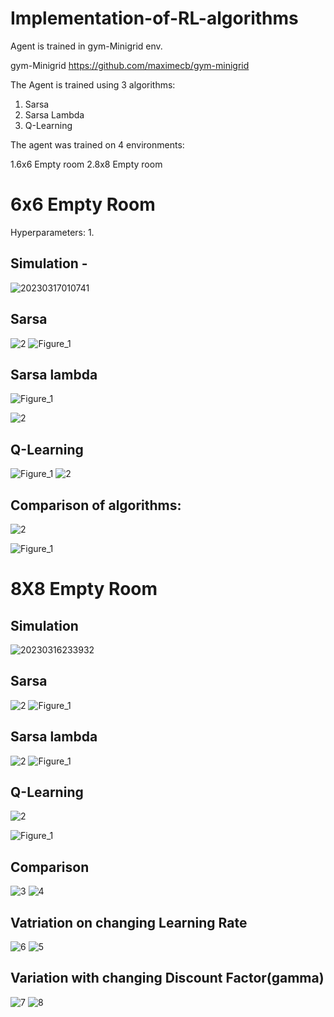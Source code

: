 # Implementation-of-RL-algorithms
Agent is trained in gym-Minigrid env.


gym-Minigrid https://github.com/maximecb/gym-minigrid


The Agent is trained using 3 algorithms:
1. Sarsa 
2. Sarsa Lambda
3. Q-Learning

The agent was trained on 4 environments:

1.6x6 Empty room
2.8x8 Empty room

# 6x6 Empty Room 

Hyperparameters:
1. 
 
## Simulation -
![20230317010741](https://user-images.githubusercontent.com/109021179/225740672-c190c049-6d3c-4bdb-89eb-385cef883bbe.gif)

## Sarsa

![2 ](https://user-images.githubusercontent.com/109021179/225908985-6fae7b75-2e6d-415b-942b-796ecb5eff5b.png)  ![Figure_1](https://user-images.githubusercontent.com/109021179/225892794-a002fb91-fd8b-46c8-b98b-319b07ef198a.png )
## Sarsa lambda
![Figure_1](https://user-images.githubusercontent.com/109021179/225893486-8dc19a07-4042-4c33-80fd-ba95669fa585.png)

![2](https://user-images.githubusercontent.com/109021179/225892980-0232a28c-359a-4a56-9634-ae98fa75036f.png)
## Q-Learning

![Figure_1](https://user-images.githubusercontent.com/109021179/225893145-add080e1-27be-4bba-85e1-c4df0daa5085.png)
![2](https://user-images.githubusercontent.com/109021179/225894014-8c246efb-c8b1-4206-8e27-1389d5a57ed5.png)

## Comparison of algorithms:
![2](https://user-images.githubusercontent.com/109021179/225894395-0668564d-6a84-4d4a-bc09-68690ac1c307.png)

![Figure_1](https://user-images.githubusercontent.com/109021179/225894302-d72ad635-37e7-4980-a8df-b8db5e7b03fb.png)

# 8X8 Empty Room

## Simulation
![20230316233932](https://user-images.githubusercontent.com/109021179/225906097-33634596-6e56-412b-9bee-ab7649075a96.gif)

## Sarsa
![2](https://user-images.githubusercontent.com/109021179/225897340-c8ebe377-f3ea-4fab-a3a7-6e133167f211.png)
![Figure_1](https://user-images.githubusercontent.com/109021179/225897656-38c26c04-9a7b-4307-bafe-6334c729e120.png)
## Sarsa lambda
![2](https://user-images.githubusercontent.com/109021179/225898124-f15d632e-38af-4a12-8b1d-5edce4ebac45.png)
![Figure_1](https://user-images.githubusercontent.com/109021179/225897995-b0a464c5-9738-453d-a7a6-8c39d9404fd8.png)

## Q-Learning
![2](https://user-images.githubusercontent.com/109021179/225899132-52ce2dde-b16f-4652-b8a4-a972f86f5a32.png)

![Figure_1](https://user-images.githubusercontent.com/109021179/225898400-4038c8c1-666f-46c4-aa39-d66a9c8c88f5.png)

## Comparison
![3](https://user-images.githubusercontent.com/109021179/225898613-3f42cd1d-72f7-4957-b800-c01162b2b5c3.png)
![4](https://user-images.githubusercontent.com/109021179/225898677-82e1ac7b-43a1-4ae3-9334-8a4e248e99f6.png)

## Vatriation on changing Learning Rate 
![6](https://user-images.githubusercontent.com/109021179/225971816-e4ab977f-1974-4d73-b742-77231b4d5ecb.png)
![5](https://user-images.githubusercontent.com/109021179/225971942-63151659-30ce-4d02-b71b-554f4b688c11.png)

## Variation with changing Discount Factor(gamma)
![7](https://user-images.githubusercontent.com/109021179/225972153-83cd81d5-9ba1-4a19-a7b1-2c8b7988a253.png)
![8](https://user-images.githubusercontent.com/109021179/225972204-9d11ea60-1082-4fb2-a254-ecc1477455b8.png)






